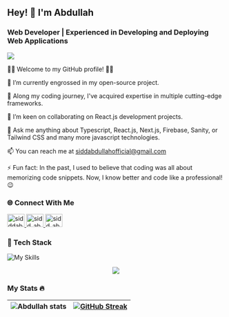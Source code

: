 ## Hey! 👋 I'm Abdullah
### Web Developer | Experienced in Developing and Deploying Web Applications

![](https://komarev.com/ghpvc/?username=abdullah-softdev)

👨‍💻 Welcome to my GitHub profile! 👨‍💻

🔭 I’m currently engrossed in my open-source project.

🌱 Along my coding journey, I've acquired expertise in multiple cutting-edge frameworks.

👯 I’m keen on collaborating on React.js development projects.

💬 Ask me anything about Typescript, React.js, Next.js, Firebase, Sanity, or Tailwind CSS and many more javascript technologies.

📫 You can reach me at siddabdullahofficial@gmail.com

⚡ Fun fact: In the past, I used to believe that coding was all about memorizing code snippets. Now, I know better and code like a professional! 😉

### 🌐 Connect With Me

<a href="https://twitter.com/sidddabdullah" target="blank"><img src="https://www.svgrepo.com/show/452123/twitter.svg" alt="sidddabdullah" height="30" width="40" />
</a>
<a href="https://www.linkedin.com/in/sidd-abdullah" target="blank"><img src="https://www.svgrepo.com/show/452047/linkedin-1.svg" alt="sidd_abdullah" height="30" width="40" />
</a>
<a href="https://leetcode.com/siddabdullahofficial" target="blank"><img src="https://raw.githubusercontent.com/rahuldkjain/github-profile-readme-generator/master/src/images/icons/Social/leet-code.svg" alt="sidd_abdullah" height="30" width="40" />
</a>

### 🔎 Tech Stack
![My Skills](https://skillicons.dev/icons?i=js,ts,react,tailwind,bootstrap,nextjs,firebase,appwrite,prisma,supabase,postgres,planetscale,mysql,mongodb,gcp,git,github,vercel,vscode,replit,postman)

<p align="center">
    <img src="https://github-readme-stats.vercel.app/api/top-langs?username=sidd-abdullah&show_icons=true&theme=radical" />
</p>

### My Stats 🔥
![Abdullah stats](https://github-readme-stats.vercel.app/api?username=sidd-abdullah&show_icons=true&theme=radical) | [![GitHub Streak](https://streak-stats.demolab.com/?user=sidd-abdullah&theme=dark)](https://git.io/streak-stats) 
--- | --- 
